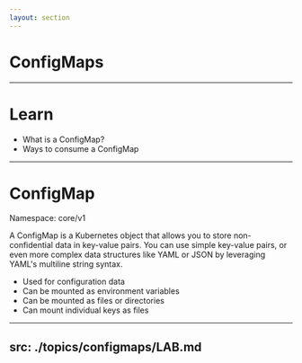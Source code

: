 ```yaml
---
layout: section
---
```


# ConfigMaps

---

# Learn

- What is a ConfigMap?
- Ways to consume a ConfigMap


---

# ConfigMap

Namespace: core/v1

A ConfigMap is a Kubernetes object that allows you to store non-confidential data in key-value pairs. You can use simple key-value pairs, or even more complex data structures like YAML or JSON by leveraging YAML's multiline string syntax.

- Used for configuration data
- Can be mounted as environment variables
- Can be mounted as files or directories
- Can mount individual keys as files

---
src: ./topics/configmaps/LAB.md
---
